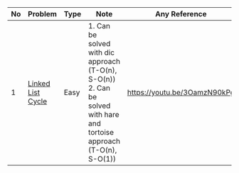 No|Problem| Type| Note| Any Reference| Related
| -------------| ------------- | ------------- |------------- |------------- |------------- |
1|[Linked List Cycle](https://leetcode.com/problems/linked-list-cycle/)| Easy|1. Can be solved with dic approach (T-O(n), S-O(n))<br> 2. Can be solved with hare and tortoise approach (T-O(n), S-O(1))|https://youtu.be/3OamzN90kPg|
